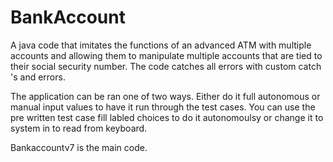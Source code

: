 # BankAccount
A java code that imitates the functions of an advanced ATM with multiple accounts and allowing them to manipulate multiple accounts that are tied to their social security number. The code catches all errors with custom catch 's and errors.

The application can be ran one of two ways. Either do it full autonomous or manual input values to have it run through the test cases. You can use the pre written test case fill labled choices to do it autonomoulsy or change it to system in to read from keyboard.

Bankaccountv7 is the main code.
